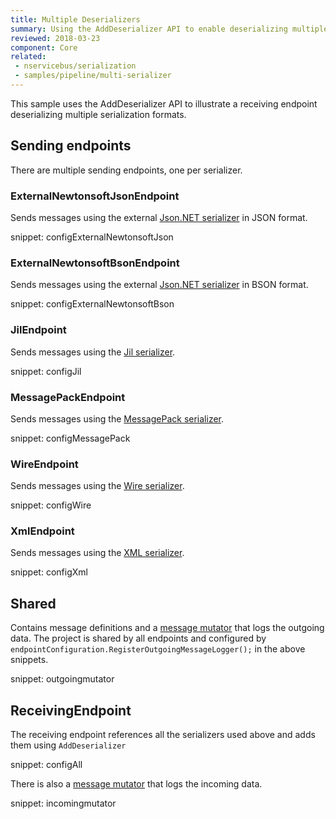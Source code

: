 ```yaml
---
title: Multiple Deserializers
summary: Using the AddDeserializer API to enable deserializing multiple formats.
reviewed: 2018-03-23
component: Core
related:
 - nservicebus/serialization
 - samples/pipeline/multi-serializer
---
```



This sample uses the AddDeserializer API to illustrate a receiving endpoint deserializing multiple serialization formats.


## Sending endpoints

There are multiple sending endpoints, one per serializer.


### ExternalNewtonsoftJsonEndpoint

Sends messages using the external [Json.NET serializer](/nservicebus/serialization/newtonsoft.md) in JSON format.

snippet: configExternalNewtonsoftJson


### ExternalNewtonsoftBsonEndpoint

Sends messages using the external [Json.NET serializer](/nservicebus/serialization/newtonsoft.md) in BSON format.

snippet: configExternalNewtonsoftBson


### JilEndpoint

Sends messages using the [Jil serializer](/samples/serializers/jil/).

snippet: configJil


### MessagePackEndpoint

Sends messages using the [MessagePack serializer](/samples/serializers/messagepack/).

snippet: configMessagePack


### WireEndpoint

Sends messages using the [Wire serializer](/samples/serializers/wire/).

snippet: configWire


### XmlEndpoint

Sends messages using the [XML serializer](/nservicebus/serialization/xml.md).

snippet: configXml


## Shared

Contains message definitions and a [message mutator](/nservicebus/pipeline/message-mutators.md) that logs the outgoing data. The project is shared by all endpoints and configured by `endpointConfiguration.RegisterOutgoingMessageLogger();` in the above snippets.

snippet: outgoingmutator


## ReceivingEndpoint

The receiving endpoint references all the serializers used above and adds them using `AddDeserializer`

snippet: configAll

There is also a [message mutator](/nservicebus/pipeline/message-mutators.md) that logs the incoming data.

snippet: incomingmutator
